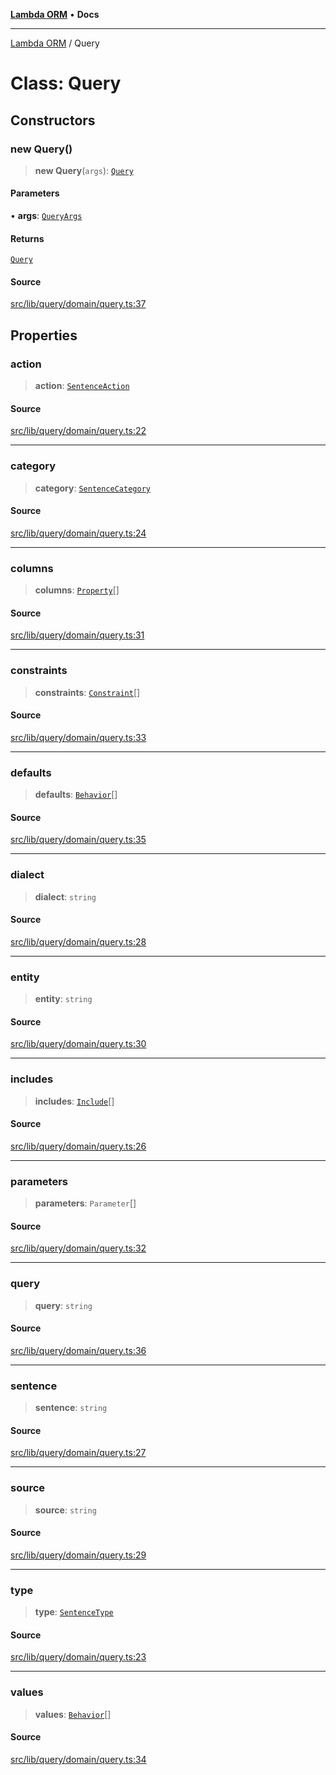 [**Lambda ORM**](../README.md) • **Docs**

***

[Lambda ORM](../README.md) / Query

# Class: Query

## Constructors

### new Query()

> **new Query**(`args`): [`Query`](Query.md)

#### Parameters

• **args**: [`QueryArgs`](../interfaces/QueryArgs.md)

#### Returns

[`Query`](Query.md)

#### Source

[src/lib/query/domain/query.ts:37](https://github.com/lambda-orm/lambdaorm/blob/5ec43dcfdfda08254bf7f6af2d1f42240f4abbbd/src/lib/query/domain/query.ts#L37)

## Properties

### action

> **action**: [`SentenceAction`](../enumerations/SentenceAction.md)

#### Source

[src/lib/query/domain/query.ts:22](https://github.com/lambda-orm/lambdaorm/blob/5ec43dcfdfda08254bf7f6af2d1f42240f4abbbd/src/lib/query/domain/query.ts#L22)

***

### category

> **category**: [`SentenceCategory`](../enumerations/SentenceCategory.md)

#### Source

[src/lib/query/domain/query.ts:24](https://github.com/lambda-orm/lambdaorm/blob/5ec43dcfdfda08254bf7f6af2d1f42240f4abbbd/src/lib/query/domain/query.ts#L24)

***

### columns

> **columns**: [`Property`](../interfaces/Property.md)[]

#### Source

[src/lib/query/domain/query.ts:31](https://github.com/lambda-orm/lambdaorm/blob/5ec43dcfdfda08254bf7f6af2d1f42240f4abbbd/src/lib/query/domain/query.ts#L31)

***

### constraints

> **constraints**: [`Constraint`](../interfaces/Constraint.md)[]

#### Source

[src/lib/query/domain/query.ts:33](https://github.com/lambda-orm/lambdaorm/blob/5ec43dcfdfda08254bf7f6af2d1f42240f4abbbd/src/lib/query/domain/query.ts#L33)

***

### defaults

> **defaults**: [`Behavior`](../interfaces/Behavior.md)[]

#### Source

[src/lib/query/domain/query.ts:35](https://github.com/lambda-orm/lambdaorm/blob/5ec43dcfdfda08254bf7f6af2d1f42240f4abbbd/src/lib/query/domain/query.ts#L35)

***

### dialect

> **dialect**: `string`

#### Source

[src/lib/query/domain/query.ts:28](https://github.com/lambda-orm/lambdaorm/blob/5ec43dcfdfda08254bf7f6af2d1f42240f4abbbd/src/lib/query/domain/query.ts#L28)

***

### entity

> **entity**: `string`

#### Source

[src/lib/query/domain/query.ts:30](https://github.com/lambda-orm/lambdaorm/blob/5ec43dcfdfda08254bf7f6af2d1f42240f4abbbd/src/lib/query/domain/query.ts#L30)

***

### includes

> **includes**: [`Include`](Include.md)[]

#### Source

[src/lib/query/domain/query.ts:26](https://github.com/lambda-orm/lambdaorm/blob/5ec43dcfdfda08254bf7f6af2d1f42240f4abbbd/src/lib/query/domain/query.ts#L26)

***

### parameters

> **parameters**: `Parameter`[]

#### Source

[src/lib/query/domain/query.ts:32](https://github.com/lambda-orm/lambdaorm/blob/5ec43dcfdfda08254bf7f6af2d1f42240f4abbbd/src/lib/query/domain/query.ts#L32)

***

### query

> **query**: `string`

#### Source

[src/lib/query/domain/query.ts:36](https://github.com/lambda-orm/lambdaorm/blob/5ec43dcfdfda08254bf7f6af2d1f42240f4abbbd/src/lib/query/domain/query.ts#L36)

***

### sentence

> **sentence**: `string`

#### Source

[src/lib/query/domain/query.ts:27](https://github.com/lambda-orm/lambdaorm/blob/5ec43dcfdfda08254bf7f6af2d1f42240f4abbbd/src/lib/query/domain/query.ts#L27)

***

### source

> **source**: `string`

#### Source

[src/lib/query/domain/query.ts:29](https://github.com/lambda-orm/lambdaorm/blob/5ec43dcfdfda08254bf7f6af2d1f42240f4abbbd/src/lib/query/domain/query.ts#L29)

***

### type

> **type**: [`SentenceType`](../enumerations/SentenceType.md)

#### Source

[src/lib/query/domain/query.ts:23](https://github.com/lambda-orm/lambdaorm/blob/5ec43dcfdfda08254bf7f6af2d1f42240f4abbbd/src/lib/query/domain/query.ts#L23)

***

### values

> **values**: [`Behavior`](../interfaces/Behavior.md)[]

#### Source

[src/lib/query/domain/query.ts:34](https://github.com/lambda-orm/lambdaorm/blob/5ec43dcfdfda08254bf7f6af2d1f42240f4abbbd/src/lib/query/domain/query.ts#L34)
